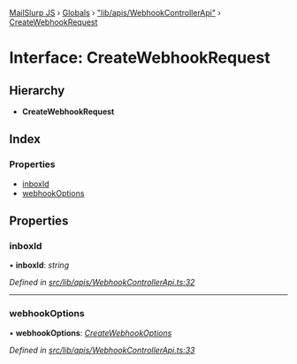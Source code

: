 [MailSlurp JS](../README.md) › [Globals](../globals.md) › ["lib/apis/WebhookControllerApi"](../modules/_lib_apis_webhookcontrollerapi_.md) › [CreateWebhookRequest](_lib_apis_webhookcontrollerapi_.createwebhookrequest.md)

# Interface: CreateWebhookRequest

## Hierarchy

* **CreateWebhookRequest**

## Index

### Properties

* [inboxId](_lib_apis_webhookcontrollerapi_.createwebhookrequest.md#inboxid)
* [webhookOptions](_lib_apis_webhookcontrollerapi_.createwebhookrequest.md#webhookoptions)

## Properties

###  inboxId

• **inboxId**: *string*

*Defined in [src/lib/apis/WebhookControllerApi.ts:32](https://github.com/mailslurp/mailslurp-client-ts-js/blob/fc9510a/src/lib/apis/WebhookControllerApi.ts#L32)*

___

###  webhookOptions

• **webhookOptions**: *[CreateWebhookOptions](_lib_models_createwebhookoptions_.createwebhookoptions.md)*

*Defined in [src/lib/apis/WebhookControllerApi.ts:33](https://github.com/mailslurp/mailslurp-client-ts-js/blob/fc9510a/src/lib/apis/WebhookControllerApi.ts#L33)*
